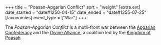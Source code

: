 +++
title = "Poasan-Apgarian Conflict"
sort = "weight"
[extra.evt]
date_started = "date#1250-04-15"
date_ended = "date#1255-07-25"
[taxonomies]
event_type = ["War"]
+++

The *Poasan-Apgarian Conflict* is a mutli-front war between the [Apgarian Confederacy](@/organizations/apgarian-confederacy.md) and the [Divine Alliance](@/organizations/divine-alliance.md), a coalition led by the [Kingdom of Poasah](@/organizations/kingdom-of-poasah.md)